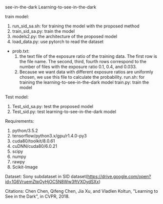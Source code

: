 see-in-the-dark
Learning-to-see-in-the-dark

train model:

1. run_sid_sa.sh: for training the model with the proposed method
2. train_sid_sa.py: train the model
3. models2.py: the architecture of the proposed model
4. load_data.py: use pytorch to read the dataset
  -  prob.txt: 
      1. the text file of the exposure ratio of the training data. The first row is the file name. The second, third, fourth            rows correspond to the number of files with the exposure ratio 0.1, 0.4, and 0.033.
      2. Because we want data with different exposure ratios are uniformly chosen, we use this file to calculate the        probability.
run.sh: for training the learning-to-see-in-the-dark model
train.py: train the model

Test model:

1. Test_sid_sa.py: test the proposed model
2. Test_sid.py: test learning-to-see-in-the-dark model

Requirements:
1. python/3.5.2
2. tensorflow/python3.x/gpu/r1.4.0-py3
3. cuda80/toolkit/8.0.61
4. cuDNN/cuda80/6.0.21
5. scipy
6. numpy
7. rawpy
8. Scikit-Image

Dataset:
Sony subdataset in SID dataset(https://drive.google.com/open?id=1G6VruemZtpOyHjOC5N8Ww3ftVXOydSXx)

Citations:
Chen Chen, Qifeng Chen, Jia Xu, and Vladlen Koltun, "Learning to See in the Dark", in CVPR, 2018.


